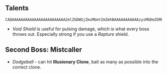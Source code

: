 ## Talents
```
CAQAAAAAAAAAAAAAAAAAAAAAAAA2mlZGDWGjZmxMbmtZmZmhBAAAAAAAAAAAzysMbDmZGMLjhBjhZhtZaMxyAmZAQBY2mtNwYzG
```
- _Void Shield_ is useful for pulsing damage, which is what every boss throws out. Especially strong if you use a _Rapture_ shield.
## Second Boss: Mistcaller
- _Dodgeball_ - can hit **Illusionary Clone**, bait as many as possible into the correct clone.